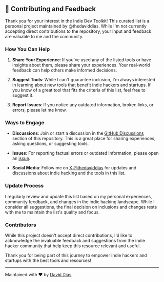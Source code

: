 ## 🤝 Contributing and Feedback

Thank you for your interest in the Indie Dev Toolkit! This curated list is a personal project maintained by @thedaviddias. While I'm not currently accepting direct contributions to the repository, your input and feedback are valuable to me and the community.

### How You Can Help

1. **Share Your Experience**: If you've used any of the listed tools or have insights about them, please share your experiences. Your real-world feedback can help others make informed decisions.

2. **Suggest Tools**: While I can't guarantee inclusion, I'm always interested in learning about new tools that benefit indie hackers and startups. If you know of a great tool that fits the criteria of this list, feel free to suggest it.

3. **Report Issues**: If you notice any outdated information, broken links, or errors, please let me know.

### Ways to Engage

- **Discussions**: Join or start a discussion in the [GitHub Discussions](https://github.com/thedaviddias/indie-dev-toolkit/discussions) section of this repository. This is a great place for sharing experiences, asking questions, or suggesting tools.

- **Issues**: For reporting factual errors or outdated information, please open an [issue](https://github.com/thedaviddias/indie-dev-toolkit/issues).

- **Social Media**: Follow me on [X @thedaviddias](https://x.com/thedaviddias) for updates and discussions about indie hacking and the tools in this list.

### Update Process

I regularly review and update this list based on my personal experiences, community feedback, and changes in the indie hacking landscape. While I consider all suggestions, the final decision on inclusions and changes rests with me to maintain the list's quality and focus.

### Contributors

While this project doesn't accept direct contributions, I'd like to acknowledge the invaluable feedback and suggestions from the indie hacker community that help keep this resource relevant and useful.

Thank you for being part of this journey to empower indie hackers and startups with the best tools and resources!

---

Maintained with ❤️ by [David Dias](https://thedaviddias.com)
